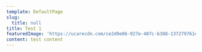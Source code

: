 ```yaml
---
template: DefaultPage
slug:
  title: null
title: Test 1
featuredImage: 'https://ucarecdn.com/ce2d9e86-927e-407c-b388-137279761efd/'
content: test content
---
```


